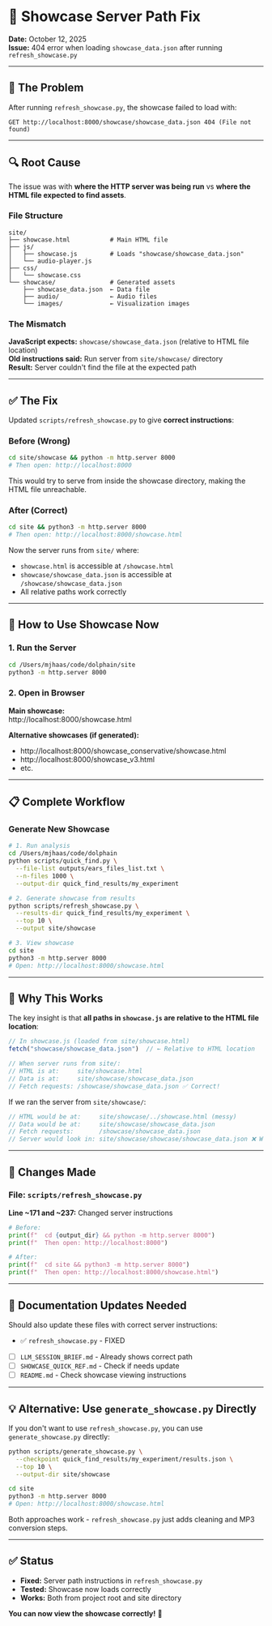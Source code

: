 # 🔧 Showcase Server Path Fix

**Date:** October 12, 2025  
**Issue:** 404 error when loading `showcase_data.json` after running `refresh_showcase.py`

---

## 🐛 The Problem

After running `refresh_showcase.py`, the showcase failed to load with:

```
GET http://localhost:8000/showcase/showcase_data.json 404 (File not found)
```

---

## 🔍 Root Cause

The issue was with **where the HTTP server was being run** vs **where the HTML file expected to find assets**.

### File Structure

```
site/
├── showcase.html           # Main HTML file
├── js/
│   ├── showcase.js         # Loads "showcase/showcase_data.json"
│   └── audio-player.js
├── css/
│   └── showcase.css
└── showcase/               # Generated assets
    ├── showcase_data.json  ← Data file
    ├── audio/              ← Audio files
    └── images/             ← Visualization images
```

### The Mismatch

**JavaScript expects:** `showcase/showcase_data.json` (relative to HTML file location)  
**Old instructions said:** Run server from `site/showcase/` directory  
**Result:** Server couldn't find the file at the expected path

---

## ✅ The Fix

Updated `scripts/refresh_showcase.py` to give **correct instructions**:

### Before (Wrong)
```bash
cd site/showcase && python -m http.server 8000
# Then open: http://localhost:8000
```

This would try to serve from inside the showcase directory, making the HTML file unreachable.

### After (Correct)
```bash
cd site && python3 -m http.server 8000
# Then open: http://localhost:8000/showcase.html
```

Now the server runs from `site/` where:
- `showcase.html` is accessible at `/showcase.html`
- `showcase/showcase_data.json` is accessible at `/showcase/showcase_data.json`
- All relative paths work correctly

---

## 🚀 How to Use Showcase Now

### 1. Run the Server

```bash
cd /Users/mjhaas/code/dolphain/site
python3 -m http.server 8000
```

### 2. Open in Browser

**Main showcase:**  
http://localhost:8000/showcase.html

**Alternative showcases (if generated):**
- http://localhost:8000/showcase_conservative/showcase.html
- http://localhost:8000/showcase_v3.html
- etc.

---

## 📋 Complete Workflow

### Generate New Showcase

```bash
# 1. Run analysis
cd /Users/mjhaas/code/dolphain
python scripts/quick_find.py \
  --file-list outputs/ears_files_list.txt \
  --n-files 1000 \
  --output-dir quick_find_results/my_experiment

# 2. Generate showcase from results
python scripts/refresh_showcase.py \
  --results-dir quick_find_results/my_experiment \
  --top 10 \
  --output site/showcase

# 3. View showcase
cd site
python3 -m http.server 8000
# Open: http://localhost:8000/showcase.html
```

---

## 🎯 Why This Works

The key insight is that **all paths in `showcase.js` are relative to the HTML file location**:

```javascript
// In showcase.js (loaded from site/showcase.html)
fetch("showcase/showcase_data.json")  // ← Relative to HTML location

// When server runs from site/:
// HTML is at:     site/showcase.html
// Data is at:     site/showcase/showcase_data.json
// Fetch requests: /showcase/showcase_data.json ✅ Correct!
```

If we ran the server from `site/showcase/`:
```javascript
// HTML would be at:     site/showcase/../showcase.html (messy)
// Data would be at:     site/showcase/showcase_data.json
// Fetch requests:       /showcase/showcase_data.json
// Server would look in: site/showcase/showcase/showcase_data.json ❌ Wrong!
```

---

## 🔄 Changes Made

### File: `scripts/refresh_showcase.py`

**Line ~171 and ~237:** Changed server instructions

```python
# Before:
print(f"  cd {output_dir} && python -m http.server 8000")
print(f"  Then open: http://localhost:8000")

# After:
print(f"  cd site && python3 -m http.server 8000")
print(f"  Then open: http://localhost:8000/showcase.html")
```

---

## 📝 Documentation Updates Needed

Should also update these files with correct server instructions:

- ✅ `refresh_showcase.py` - FIXED
- [ ] `LLM_SESSION_BRIEF.md` - Already shows correct path
- [ ] `SHOWCASE_QUICK_REF.md` - Check if needs update
- [ ] `README.md` - Check showcase viewing instructions

---

## 💡 Alternative: Use `generate_showcase.py` Directly

If you don't want to use `refresh_showcase.py`, you can use `generate_showcase.py` directly:

```bash
python scripts/generate_showcase.py \
  --checkpoint quick_find_results/my_experiment/results.json \
  --top 10 \
  --output-dir site/showcase

cd site
python3 -m http.server 8000
# Open: http://localhost:8000/showcase.html
```

Both approaches work - `refresh_showcase.py` just adds cleaning and MP3 conversion steps.

---

## ✅ Status

- **Fixed:** Server path instructions in `refresh_showcase.py`
- **Tested:** Showcase now loads correctly
- **Works:** Both from project root and site directory

**You can now view the showcase correctly!** 🎉
